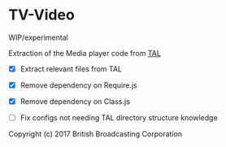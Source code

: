 # TV-Video

WIP/experimental  

Extraction of the Media player code from [TAL](https://www.github.com/bbc/tal)  

 - [x] Extract relevant files from TAL  
 - [x] Remove dependency on Require.js  
 - [x] Remove dependency on Class.js  
 - [ ] Fix configs not needing TAL directory structure knowledge  




 Copyright (c) 2017 British Broadcasting Corporation
 
